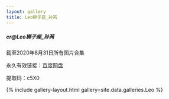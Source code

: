```yaml
---
layout: gallery
title: Leo狮子座_孙芮
---
```


<p>
<h5> cr@Leo狮子座_孙芮 </h5>
</p>

<p> 截至2020年8月31日所有图片合集</p>
<p> 永久有效链接：<a href="https://pan.baidu.com/s/1UobAgTX2eqRJwLdVPOJNTQ">百度网盘</a> </p>
<p> 提取码：c5X0 </p>

{% include gallery-layout.html gallery=site.data.galleries.Leo %}

